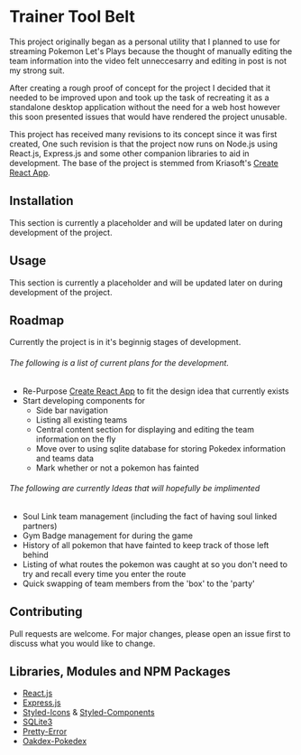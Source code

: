 # Trainer Tool Belt
This project originally began as a personal utility that I planned to use for streaming Pokemon Let's Plays because the thought of manually editing the team information into the video felt unneccesarry and editing in post is not my strong suit. 

After creating a rough proof of concept for the project I decided that it needed to be improved upon and took up the task of recreating it as a standalone desktop application without the need for a web host however this soon presented issues that would have rendered the project unusable. 

This project has received many revisions to its concept since it was first created, One such revision is that the project now runs on Node.js using React.js, Express.js and some other companion libraries to aid in development. The base of the project is stemmed from Kriasoft's [Create React App](https://github.com/facebook/create-react-app#readme).

## Installation
This section is currently a placeholder and will be updated later on during development of the project.

## Usage
This section is currently a placeholder and will be updated later on during development of the project.

## Roadmap
Currently the project is in it's beginnig stages of development. 
###### The following is a list of current plans for the development.
- Re-Purpose [Create React App](https://github.com/facebook/create-react-app#readme) to fit the design idea that currently exists
- Start developing components for
  - Side bar navigation
  - Listing all existing teams
  - Central content section for displaying and editing the team information on the fly
  - Move over to using sqlite database for storing Pokedex information and teams data
  - Mark whether or not a pokemon has fainted

###### The following are currently Ideas that will hopefully be implimented
- Soul Link team management (including the fact of having soul linked partners)
- Gym Badge management for during the game
- History of all pokemon that have fainted to keep track of those left behind
- Listing of what routes the pokemon was caught at so you don't need to try and recall every time you enter the route
- Quick swapping of team members from the 'box' to the 'party'


## Contributing
Pull requests are welcome. For major changes, please open an issue first to discuss what you would like to change.

## Libraries, Modules and NPM Packages
- [React.js](https://github.com/facebook/react#readme)
- [Express.js](https://github.com/expressjs/express#readme)
- [Styled-Icons](https://github.com/jacobwgillespie/styled-icons#readme) & [Styled-Components](https://github.com/styled-components/styled-components#readme)
- [SQLite3](https://github.com/mapbox/node-sqlite3#readme)
- [Pretty-Error](https://github.com/AriaMinaei/pretty-error#readme)
- [Oakdex-Pokedex](https://github.com/jalyna/oakdex-pokedex#readme)